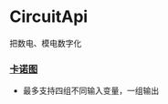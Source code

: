 # CircuitApi
把数电、模电数字化
### [卡诺图](https://github.com/ptrtonull-workshop/CircuitApi/tree/master/KarnaughMap)
+ 最多支持四组不同输入变量，一组输出

